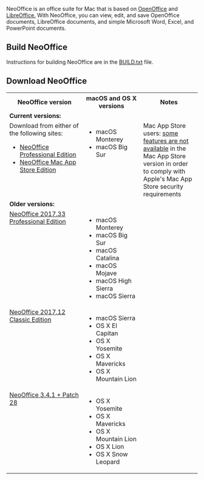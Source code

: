 NeoOffice is an office suite for Mac that is based on <a href="http://www.openoffice.org/">OpenOffice</a> and <a href="http://www.libreoffice.org/">LibreOffice.</a> With NeoOffice, you can view, edit, and save OpenOffice documents, LibreOffice documents, and simple Microsoft Word, Excel, and PowerPoint documents.

## Build NeoOffice
Instructions for building NeoOffice are in the <a href="BUILD.txt">BUILD.txt</a> file.

## Download NeoOffice
<table>
  <tr>
    <th>NeoOffice version</th>
    <th>macOS and OS X versions</th>
    <th width="30%">Notes</th>
  </tr>
  <tr valign="top">
    <td colspan="3"><b>Current versions:</b></td>
  </tr>
  <tr valign="top">
    <td>Download from either of the following sites:
      <ul>
        <li><a href="https://github.com/neooffice/NeoOffice/releases/latest">NeoOffice Professional Edition</a></li>
        <li><a href="https://apps.apple.com/app/neooffice/id639210716?mt=12">NeoOffice Mac App Store Edition</a></li>
      </ul>
    </td>
    <td>
      <ul>
        <li>macOS Monterey</li>
        <li>macOS Big Sur</li>
      </ul>
    </td>
    <td>Mac App Store users: <a href="https://www.neooffice.org/neojava/macappstore.php">some features are not available</a> in the Mac App Store version in order to comply with Apple's Mac App Store security requirements</td>
  </tr>
  <tr valign="top">
    <td colspan="3"><b>Older versions:</b></td>
  </tr>
  <tr valign="top">
    <td><a href="https://github.com/neooffice/NeoOffice/releases/tag/NeoOffice-2017_33">NeoOffice 2017.33 Professional Edition</a></td>
    <td>
      <ul>
        <li>macOS Monterey</li>
        <li>macOS Big Sur</li>
        <li>macOS Catalina</li>
        <li>macOS Mojave</li>
        <li>macOS High Sierra</li>
        <li>macOS Sierra
      </ul>
    </td>
    <td></td>
  </tr>
  <tr valign="top">
    <td><a href="https://github.com/neooffice/NeoOffice/releases/tag/NeoOffice-2015_12_Classic_Edition">NeoOffice 2017.12 Classic Edition</a></td>
    <td>
      <ul>
        <li>macOS Sierra</li>
        <li>OS X El Capitan</li>
        <li>OS X Yosemite</li>
        <li>OS X Mavericks</li>
        <li>OS X Mountain Lion</li>
      </ul>
    </td>
    <td></td>
  </tr>
  <tr valign="top">
    <td><a href="https://github.com/neooffice/NeoOffice/releases/tag/NeoOffice-3_4_1-28">NeoOffice 3.4.1 + Patch 28</a></td>
    <td>
      <ul>
        <li>OS X Yosemite</li>
        <li>OS X Mavericks</li>
        <li>OS X Mountain Lion</li>
        <li>OS X Lion</li>
        <li>OS X Snow Leopard</li>
      </ul>
    </td>
    <td></td>
  </tr>
</table>

